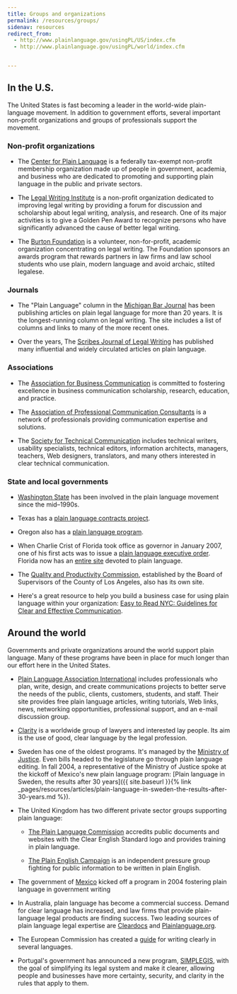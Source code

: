 ```yaml
---
title: Groups and organizations
permalink: /resources/groups/
sidenav: resources
redirect_from:
  - http://www.plainlanguage.gov/usingPL/US/index.cfm
  - http://www.plainlanguage.gov/usingPL/world/index.cfm


---
```


## In the U.S.

The United States is fast becoming a leader in the world-wide plain-language movement. In addition to government efforts, several important non-profit organizations and groups of professionals support the movement.

### Non-profit organizations

- The [Center for Plain Language](http://www.centerforplainlanguage.org) is a federally tax-exempt non-profit membership organization made up of people in government, academia, and business who are dedicated to promoting and supporting plain language in the public and private sectors.

- The [Legal Writing Institute](http://www.lwionline.org/) is a non-profit organization dedicated to improving legal writing by providing a forum for discussion and scholarship about legal writing, analysis, and research. One of its major activities is to give a Golden Pen Award to recognize persons who have significantly advanced the cause of better legal writing.

- The [Burton Foundation](http://www.burtonawards.com/) is a volunteer, non-for-profit, academic organization concentrating on legal writing. The Foundation sponsors an awards program that rewards partners in law firms and law school students who use plain, modern language and avoid archaic, stilted legalese.

### Journals

- The "Plain Language" column in the [Michigan Bar Journal](http://www.michbar.org/generalinfo/plainenglish/columns.cfm) has been publishing articles on plain legal language for more than 20 years. It is the longest-running column on legal writing. The site includes a list of columns and links to many of the more recent ones.

- Over the years, The [Scribes Journal of Legal Writing](http://www.scribes.org) has published many influential and widely circulated articles on plain language.

### Associations

- The [Association for Business Communication](http://www.businesscommunication.org) is committed to fostering excellence in business communication scholarship, research, education, and practice.

- The [Association of Professional Communication Consultants](http://www.consultingsuccess.org) is a network of professionals providing communication expertise and solutions.

- The [Society for Technical Communication](http://www.stc.org) includes technical writers, usability specialists, technical editors, information architects, managers, teachers, Web designers, translators, and many others interested in clear technical communication.

### State and local governments

- [Washington State](http://www.governor.wa.gov/priorities/plaintalk/default.asp) has been involved in the plain language movement since the mid–1990s.

- Texas has a [plain language contracts project](http://www.occc.state.tx.us/pages/Legal/plain_lang/).

- Oregon also has a [plain language program](http://plainlanguage.oregon.gov/).

- When Charlie Crist of Florida took office as governor in January 2007, one of his first acts was to issue a [plain language executive order](http://www.flgov.com/pl_home). Florida now has an [entire site](http://www.flgov.com/pl_home) devoted to plain language.

- The [Quality and Productivity Commission](http://qpc.co.la.ca.us/pl.asp), established by the Board of Supervisors of the County of Los Angeles, also has its own site.

- Here's a great resource to help you build a business case for using plain language within your organization: [Easy to Read NYC: Guidelines for Clear and Effective Communication](http://home2.nyc.gov/html/oath/pdf/Easy-to-Read%20NYC.pdf).

## Around the world

Governments and private organizations around the world support plain language. Many of these programs have been in place for much longer than our effort here in the United States.

- [Plain Language Association International](http://www.plainlanguagenetwork.org/) includes professionals who plan, write, design, and create communications projects to better serve the needs of the public, clients, customers, students, and staff. Their site provides free plain language articles, writing tutorials, Web links, news, networking opportunities, professional support, and an e-mail discussion group.

- [Clarity](http://www.clarity-international.net/) is a worldwide group of lawyers and interested lay people. Its aim is the use of good, clear language by the legal profession.

- Sweden has one of the oldest programs. It's managed by the [Ministry of Justice](http://www.regeringen.se/sb/d/4409). Even bills headed to the legislature go through plain language editing. In fall 2004, a representative of the Ministry of Justice spoke at the kickoff of Mexico's new plain language program: [Plain language in Sweden, the results after 30 years]({{ site.baseurl }}{% link _pages/resources/articles/plain-language-in-sweden-the-results-after-30-years.md %}).

- The United Kingdom has two different private sector groups supporting plain language:

  - [The Plain Language Commission](http://www.clearest.co.uk/) accredits public documents and websites with the Clear English Standard logo and provides training in plain language.

  - [The Plain English Campaign](http://www.plainenglish.co.uk/) is an independent pressure group fighting for public information to be written in plain English.

- The government of [Mexico](http://www.lenguajeciudadano.gob.mx) kicked off a program in 2004 fostering plain language in government writing

- In Australia, plain language has become a commercial success. Demand for clear language has increased, and law firms that provide plain-language legal products are finding success. Two leading sources of plain language legal expertise are [Cleardocs](http://www.cleardocs.com/wordsbeyond-contact.html) and [Plainlanguage.org](http://www.plainlanguage.org/).

- The European Commission has created a [guide](http://ec.europa.eu/translation/writing/clear_writing/how_to_write_clearly_en.pdf) for writing clearly in several languages.

- Portugal's government has announced a new program, [SIMPLEGIS](http://www.portugal.gov.pt/pt/GC18/Governo/Ministerios/PCM/MP/ProgramaseDossiers/Pages/20100510_MP_Prog_Simplegis.aspx), with the goal of simplifying its legal system and make it clearer, allowing people and businesses have more certainty, security, and clarity in the rules that apply to them.
